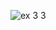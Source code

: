 ![ex 3 3](https://github.com/65030034/03376836-OOP-2566-Lab-03/assets/144875017/5766586d-acad-474a-9a26-dcaf8f05c044)
